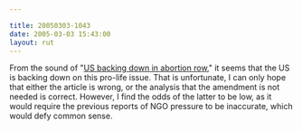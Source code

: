 ```yaml
---

title: 20050303-1043
date: 2005-03-03 15:43:00
layout: rut
---
```


<p> From the sound of "<a href="http://news.bbc.co.uk/2/hi/americas/4314181.stm">US backing
down in abortion row</a>," it seems that the US is backing down
on this pro-life issue.  That is unfortunate, I can only hope that
either the article is wrong, or the analysis that the amendment is
not needed is correct.  However, I find the odds of the latter to
be low, as it would require the previous reports of NGO pressure
to be inaccurate, which would defy common sense.</p>

